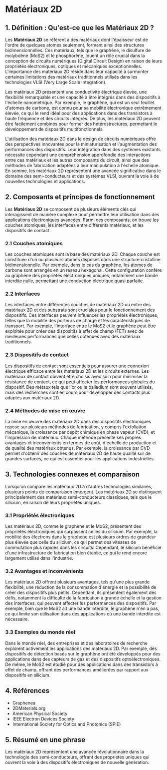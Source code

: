 # Matériaux 2D

## 1. Définition : Qu'est-ce que les **Matériaux 2D** ?
Les **Matériaux 2D** se réfèrent à des matériaux dont l'épaisseur est de l'ordre de quelques atomes seulement, formant ainsi des structures bidimensionnelles. Ces matériaux, tels que le graphène, le disulfure de molybdène (MoS2) et le phosphorène, jouent un rôle crucial dans la conception de circuits numériques (Digital Circuit Design) en raison de leurs propriétés électroniques, optiques et mécaniques exceptionnelles. L'importance des matériaux 2D réside dans leur capacité à surmonter certaines limitations des matériaux traditionnels utilisés dans les technologies VLSI (Very Large Scale Integration).

Les matériaux 2D présentent une conductivité électrique élevée, une flexibilité remarquable et une capacité à être intégrés dans des dispositifs à l'échelle nanométrique. Par exemple, le graphène, qui est un seul feuillet d'atomes de carbone, est connu pour sa mobilité électronique extrêmement élevée, ce qui le rend idéal pour des applications dans des transistors à haute fréquence et des circuits intégrés. De plus, les matériaux 2D peuvent être facilement combinés pour former des hétérostructures, permettant le développement de dispositifs multifonctionnels.

L'utilisation des matériaux 2D dans le design de circuits numériques offre des perspectives innovantes pour la miniaturisation et l'augmentation des performances des dispositifs. Leur intégration dans des systèmes existants nécessite cependant une compréhension approfondie des interactions entre ces matériaux et les autres composants du circuit, ainsi que des méthodes de fabrication adaptées à leur manipulation à l'échelle atomique. En somme, les matériaux 2D représentent une avancée significative dans le domaine des semi-conducteurs et des systèmes VLSI, ouvrant la voie à de nouvelles technologies et applications.

## 2. Composants et principes de fonctionnement
Les **Matériaux 2D** se composent de plusieurs éléments clés qui interagissent de manière complexe pour permettre leur utilisation dans des applications électroniques avancées. Parmi ces composants, on trouve les couches atomiques, les interfaces entre différents matériaux, et les dispositifs de contact.

### 2.1 Couches atomiques
Les couches atomiques sont la base des matériaux 2D. Chaque couche est constituée d'un ou plusieurs atomes disposés dans une structure cristalline bidimensionnelle. Par exemple, dans le cas du graphène, les atomes de carbone sont arrangés en un réseau hexagonal. Cette configuration confère au graphène des propriétés électroniques uniques, notamment une bande interdite nulle, permettant une conduction électrique quasi parfaite. 

### 2.2 Interfaces
Les interfaces entre différentes couches de matériaux 2D ou entre des matériaux 2D et des substrats sont cruciales pour le fonctionnement des dispositifs. Ces interfaces peuvent influencer les propriétés électroniques, telles que la mobilité des porteurs de charge et les caractéristiques de transport. Par exemple, l'interface entre le MoS2 et le graphène peut être exploitée pour créer des dispositifs à effet de champ (FET) avec de meilleures performances que celles obtenues avec des matériaux traditionnels.

### 2.3 Dispositifs de contact
Les dispositifs de contact sont essentiels pour assurer une connexion électrique efficace entre les matériaux 2D et les circuits externes. Les matériaux de contact doivent être choisis avec soin pour minimiser la résistance de contact, ce qui peut affecter les performances globales du dispositif. Des métaux tels que l'or ou le palladium sont souvent utilisés, mais des recherches sont en cours pour développer des contacts plus adaptés aux matériaux 2D.

### 2.4 Méthodes de mise en œuvre
La mise en œuvre des matériaux 2D dans des dispositifs électroniques repose sur plusieurs méthodes de fabrication, y compris l'exfoliation mécanique, la croissance par dépôt chimique en phase vapeur (CVD), et l'impression de matériaux. Chaque méthode présente ses propres avantages et inconvénients en termes de coût, d'échelle de production et de qualité des matériaux obtenus. Par exemple, la croissance par CVD permet d'obtenir des couches de matériaux 2D de haute qualité sur de grandes surfaces, ce qui est essentiel pour les applications industrielles.

## 3. Technologies connexes et comparaison
Lorsqu'on compare les matériaux 2D à d'autres technologies similaires, plusieurs points de comparaison émergent. Les matériaux 2D se distinguent principalement des matériaux semi-conducteurs classiques, tels que le silicium, en raison de leurs propriétés uniques.

### 3.1 Propriétés électroniques
Les matériaux 2D, comme le graphène et le MoS2, présentent des propriétés électroniques qui surpassent celles du silicium. Par exemple, la mobilité des électrons dans le graphène est plusieurs ordres de grandeur plus élevée que celle du silicium, ce qui permet des vitesses de commutation plus rapides dans les circuits. Cependant, le silicium bénéficie d'une infrastructure de fabrication bien établie, ce qui le rend encore largement utilisé dans l'industrie.

### 3.2 Avantages et inconvénients
Les matériaux 2D offrent plusieurs avantages, tels qu'une plus grande flexibilité, une réduction de la consommation d'énergie et la possibilité de créer des dispositifs plus petits. Cependant, ils présentent également des défis, notamment la difficulté de la fabrication à grande échelle et la gestion des interfaces, qui peuvent affecter les performances des dispositifs. Par exemple, bien que le MoS2 ait une bande interdite, le graphène n'en a pas, ce qui limite son utilisation dans des applications où une bande interdite est nécessaire.

### 3.3 Exemples du monde réel
Dans le monde réel, des entreprises et des laboratoires de recherche explorent activement les applications des matériaux 2D. Par exemple, des dispositifs de détection basés sur le graphène ont été développés pour des applications dans des capteurs de gaz et des dispositifs optoélectroniques. De même, le MoS2 est étudié pour des applications dans des transistors à effet de champ, offrant des performances améliorées par rapport aux dispositifs en silicium.

## 4. Références
- Graphenea
- 2DMaterials.org
- American Physical Society
- IEEE Electron Devices Society
- International Society for Optics and Photonics (SPIE)

## 5. Résumé en une phrase
Les matériaux 2D représentent une avancée révolutionnaire dans la technologie des semi-conducteurs, offrant des propriétés uniques qui ouvrent la voie à des dispositifs électroniques de nouvelle génération.